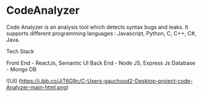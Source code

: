 # CodeAnalyzer

Code Analyzer is an analysis tool which detects syntax bugs and leaks. It supports different programming languages : Javascript, Python, C, C++, C#, Java.

Tech Stack

Front End - ReactJs, Semantic UI
Back End - Node JS, Express Js
Database - Mongo DB

![UI] (https://i.ibb.co/JjT6G9c/C-Users-gauchoud2-Desktop-project-code-Analyzer-main-html.png)
